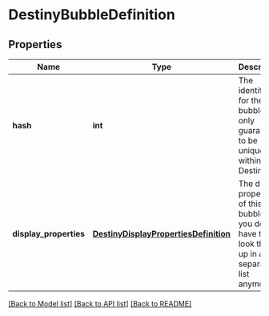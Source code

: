 # DestinyBubbleDefinition

## Properties
Name | Type | Description | Notes
------------ | ------------- | ------------- | -------------
**hash** | **int** | The identifier for the bubble: only guaranteed to be unique within the Destination. | [optional] 
**display_properties** | [**DestinyDisplayPropertiesDefinition**](DestinyDisplayPropertiesDefinition.md) | The display properties of this bubble, so you don&#39;t have to look them up in a separate list anymore. | [optional] 

[[Back to Model list]](../README.md#documentation-for-models) [[Back to API list]](../README.md#documentation-for-api-endpoints) [[Back to README]](../README.md)


